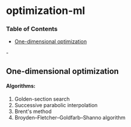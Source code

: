 # optimization-ml

### Table of Contents  
- [One-dimensional optimization](#one-dimensional-optimization)
<a name="one-dimensional-optimization"/>
- 

## One-dimensional optimization
#### Algorithms:
1. Golden-section search 
2. Successive parabolic interpolation
3. Brent's method
4. Broyden–Fletcher–Goldfarb–Shanno algorithm